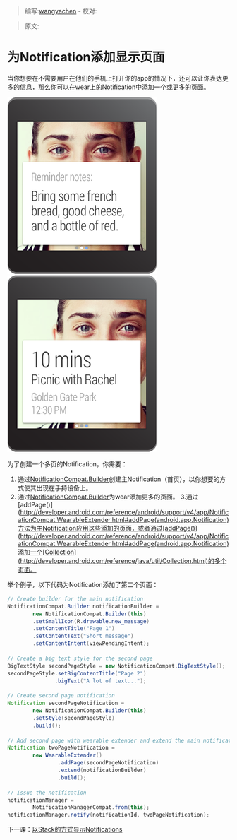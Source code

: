 > 编写:[wangyachen](https://github.com/wangyacheng) - 校对:

> 原文:

# 为Notification添加显示页面

当你想要在不需要用户在他们的手机上打开你的app的情况下，还可以让你表达更多的信息，那么你可以在wear上的Notification中添加一个或更多的页面。

![](09_pages.png)
![](08_pages.png)

为了创建一个多页的Notification，你需要：

1. 通过[NotificationCompat.Builder](http://developer.android.com/reference/android/support/v4/app/NotificationCompat.Builder.html)创建主Notification（首页），以你想要的方式使其出现在手持设备上。
2. 通过[NotificationCompat.Builder](http://developer.android.com/reference/android/support/v4/app/NotificationCompat.Builder.html)为wear添加更多的页面。
3.通过[addPage()](http://developer.android.com/reference/android/support/v4/app/NotificationCompat.WearableExtender.html#addPage(android.app.Notification)方法为主Notification应用这些添加的页面，或者通过[addPage()](http://developer.android.com/reference/android/support/v4/app/NotificationCompat.WearableExtender.html#addPage(android.app.Notification)添加一个[Collection](http://developer.android.com/reference/java/util/Collection.html)的多个页面。

举个例子，以下代码为Notification添加了第二个页面：

```java
// Create builder for the main notification
NotificationCompat.Builder notificationBuilder =
        new NotificationCompat.Builder(this)
        .setSmallIcon(R.drawable.new_message)
        .setContentTitle("Page 1")
        .setContentText("Short message")
        .setContentIntent(viewPendingIntent);

// Create a big text style for the second page
BigTextStyle secondPageStyle = new NotificationCompat.BigTextStyle();
secondPageStyle.setBigContentTitle("Page 2")
               .bigText("A lot of text...");

// Create second page notification
Notification secondPageNotification =
        new NotificationCompat.Builder(this)
        .setStyle(secondPageStyle)
        .build();

// Add second page with wearable extender and extend the main notification
Notification twoPageNotification =
        new WearableExtender()
                .addPage(secondPageNotification)
                .extend(notificationBuilder)
                .build();

// Issue the notification
notificationManager =
        NotificationManagerCompat.from(this);
notificationManager.notify(notificationId, twoPageNotification);
```

下一课：[以Stack的方式显示Notifications](stacks.html)
